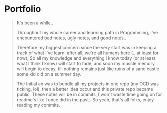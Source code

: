 # Portfolio

> It's been a while..
>
> Throughout my whole career and learning path in Programming, I've encountered bad notes, ugly notes, and good notes..
>
> Therefore my biggest concern since the very start was in keeping a track of what I've learn, after all, we're all humans here (.. at least for now); 
>So all my knowledge and everything i know today (or at least what I think I know) will start to fade, and soon my muscle memory will begin to decay, till nothing remains just like ruins of a sand castle some kid did on a summer day. 
>
> The Initial an was to bundle all my projects in one repo (my OCD was ticking, lol), then a better idea occur and this private repo became public.
> These notes will be in commits, I won't waste time going on for readme's like I once did in the past..
> So yeah, that's all folks, enjoy reading my commits. 

